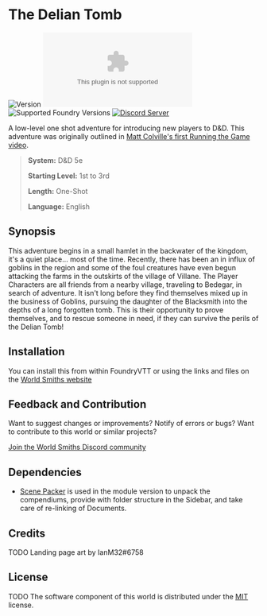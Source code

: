 # The Delian Tomb

![Version](https://img.shields.io/github/v/tag/World-Smiths/the-delian-tomb?label=Version&style=flat-square&color=2577a1) ![Latest Release Download Count](https://img.shields.io/github/downloads/World-Smiths/the-delian-tomb/latest/world.zip?label=Downloads&style=flat-square&color=9b43a8) ![Supported Foundry Versions](https://img.shields.io/endpoint?url=https://foundryshields.com/version?url=https://raw.githubusercontent.com/World-Smiths/the-delian-tomb/main/world.json&style=flat-square&color=ff6400) [![Discord Server](https://img.shields.io/badge/-Discord-%232c2f33?style=flat-square&logo=discord)](https://discord.gg/2YCFD8fxG7)

A low-level one shot adventure for introducing new players to D&D. This adventure was originally outlined in [Matt Colville's first Running the Game video](https://www.youtube.com/watch?v=zTD2RZz6mlo).

> **System:** D&D 5e
> 
> **Starting Level:** 1st to 3rd
> 
> **Length:** One-Shot
> 
> **Language:** English

## Synopsis

This adventure begins in a small hamlet in the backwater of the kingdom, it's a quiet place... most of the time. Recently, there has been an in influx of goblins in the region and some of the foul creatures have even begun attacking the farms in the outskirts of the village of Villane. The Player Characters are all friends from a nearby village, traveling to Bedegar, in search of adventure. It isn't long before they find themselves mixed up in the business of Goblins, pursuing the daughter of the Blacksmith into the depths of a long forgotten tomb. This is their opportunity to prove themselves, and to rescue someone in need, if they can survive the perils of the Delian Tomb!

## Installation

You can install this from within FoundryVTT or using the links and files on the [World Smiths website](https://world-smiths.github.io/page)

## Feedback and Contribution

Want to suggest changes or improvements? Notify of errors or bugs?
Want to contribute to this world or similar projects?

[Join the World Smiths Discord community](https://discord.gg/2YCFD8fxG7)

## Dependencies

* [Scene Packer](https://foundryvtt.com/packages/scene-packer) is used in the module version to unpack the compendiums, provide with folder structure in the Sidebar, and take care of re-linking of Documents.

## Credits

TODO
Landing page art by IanM32#6758

## License

TODO
The software component of this world is distributed under the [MIT](./LICENSE) license.
